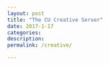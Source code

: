 ```yaml
---
layout: post
title: "The CU Creative Server"
date: 2017-1-17
categories:
description: 
permalink: /creative/

---
```


